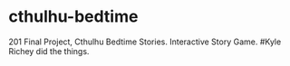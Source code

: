 # cthulhu-bedtime
201 Final Project, Cthulhu Bedtime Stories. Interactive Story Game.
#Kyle Richey did the things.

